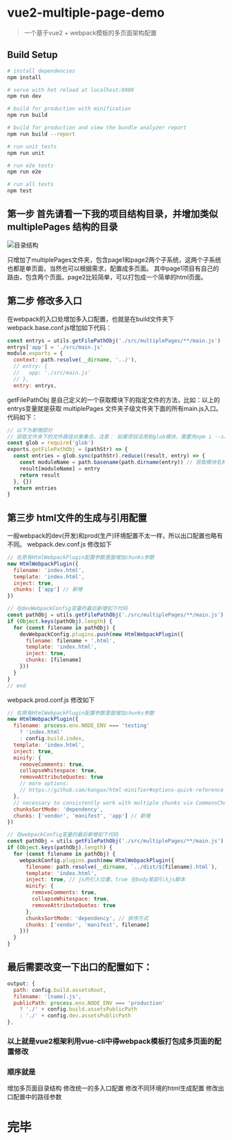 # vue2-multiple-page-demo

> 一个基于vue2 + webpack模板的多页面架构配置

## Build Setup

``` bash
# install dependencies
npm install

# serve with hot reload at localhost:8080
npm run dev

# build for production with minification
npm run build

# build for production and view the bundle analyzer report
npm run build --report

# run unit tests
npm run unit

# run e2e tests
npm run e2e

# run all tests
npm test
```

## 第一步 首先请看一下我的项目结构目录，并增加类似 multiplePages 结构的目录
![目录结构](https://github.com/VYuLinLin/vue2-multiple-page-demo/blob/master/src/assets/directory.png)

只增加了multiplePages文件夹，包含page1和page2两个子系统，这两个子系统也都是单页面，当然也可以根据需求，配置成多页面。
其中page1项目有自己的路由，包含两个页面。page2比较简单，可以打包成一个简单的html页面。

## 第二步 修改多入口
在webpack的入口处增加多入口配置，也就是在build文件夹下webpack.base.conf.js增加如下代码：
``` js
const entrys = utils.getFilePathObj('./src/multiplePages/**/main.js')
entrys['app'] = './src/main.js'
module.exports = {
  context: path.resolve(__dirname, '../'),
  // entry: {
  //   app: './src/main.js'
  // },
  entry: entrys,
```
getFilePathObj 是自己定义的一个获取模块下的指定文件的方法，比如：以上的entrys变量就是获取 multiplePages 文件夹子级文件夹下面的所有main.js入口。
代码如下：
```js
// 以下为新增部分
// 获取文件夹下的文件路径对象集合，注意： 如果项目没用到glob模块，需要先npm i --save-dev glob
const glob = require('glob')
exports.getFilePathObj = (pathStr) => {
  const entries = glob.sync(pathStr).reduce((result, entry) => {
    const moduleName = path.basename(path.dirname(entry)) // 获取模块名称
    result[moduleName] = entry
    return result
  }, {})
  return entries
}
```

## 第三步 html文件的生成与引用配置
一般webpack的dev(开发)和prod(生产)环境配置不太一样，所以出口配置也略有不同。
webpack.dev.conf.js 修改如下
```js
// 在原有HtmlWebpackPlugin配置参数里面增加chunks参数
new HtmlWebpackPlugin({
  filename: 'index.html',
  template: 'index.html',
  inject: true,
  chunks: ['app'] // 新增
})

// 在devWebpackConfig变量的最后新增如下代码
const pathObj = utils.getFilePathObj('./src/multiplePages/**/main.js')
if (Object.keys(pathObj).length) {
  for (const filename in pathObj) {
    devWebpackConfig.plugins.push(new HtmlWebpackPlugin({
      filename: filename + '.html',
      template: 'index.html',
      inject: true,
      chunks: [filename]
    }))
  }
}
// end
```

webpack.prod.conf.js 修改如下

```js
// 在原有HtmlWebpackPlugin配置参数里面增加chunks参数
new HtmlWebpackPlugin({
  filename: process.env.NODE_ENV === 'testing'
    ? 'index.html'
    : config.build.index,
  template: 'index.html',
  inject: true,
  minify: {
    removeComments: true,
    collapseWhitespace: true,
    removeAttributeQuotes: true
    // more options:
    // https://github.com/kangax/html-minifier#options-quick-reference
  },
  // necessary to consistently work with multiple chunks via CommonsChunkPlugin
  chunksSortMode: 'dependency',
  chunks: ['vendor', 'manifest', 'app'] // 新增
})

// 在webpackConfig变量的最后新增如下代码
const pathObj = utils.getFilePathObj('./src/multiplePages/**/main.js')
if (Object.keys(pathObj).length) {
  for (const filename in pathObj) {
    webpackConfig.plugins.push(new HtmlWebpackPlugin({
      filename: path.resolve(__dirname, `../dist/${filename}.html`),
      template: 'index.html',
      inject: true, // js的引入位置，true 在body尾部引入js脚本
      minify: {
        removeComments: true,
        collapseWhitespace: true,
        removeAttributeQuotes: true
      },
      chunksSortMode: 'dependency', // 排序方式
      chunks: ['vendor', 'manifest', filename]
    }))
  }
}
```

## 最后需要改变一下出口的配置如下：
```js
output: {
  path: config.build.assetsRoot,
  filename: '[name].js',
  publicPath: process.env.NODE_ENV === 'production'
    ? './' + config.build.assetsPublicPath
    : './' + config.dev.assetsPublicPath
},
```

### 以上就是vue2框架利用vue-cli中得webpack模板打包成多页面的配置修改

### 顺序就是
增加多页面目录结构
修改统一的多入口配置
修改不同环境的html生成配置
修改出口配置中的路径参数

# 完毕